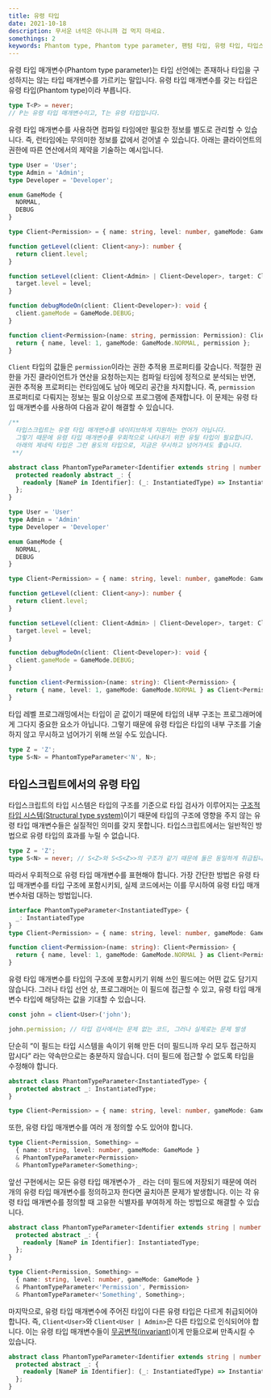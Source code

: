 ```yaml
---
title: 유령 타입   
date: 2021-10-18  
description: 무서운 녀석은 아니니까 겁 먹지 마세요. 
somethings: 2  
keywords: Phantom type, Phantom type parameter, 팬텀 타입, 유령 타입, 타입스크립트
---
```


유령 타입 매개변수(Phantom type parameter)는 타입 선언에는 존재하나 타입을 구성하지는 않는 타입 매개변수를 가르키는 말입니다. 유령 타입 매개변수를 갖는 타입은 유령 타입(Phantom type)이라 부릅니다.

```typescript
type T<P> = never;
// P는 유령 타입 매개변수이고, T는 유령 타입입니다.
```

유령 타입 매개변수를 사용하면 컴파일 타임에만 필요한 정보를 별도로 관리할 수 있습니다. 즉, 런타임에는 무의미한 정보를 값에서 걷어낼 수 있습니다. 아래는 클라이언트의 권한에 따른 연산에서의 제약을 기술하는 예시입니다.

```typescript
type User = 'User';
type Admin = 'Admin';
type Developer = 'Developer';

enum GameMode {
  NORMAL,
  DEBUG
}

type Client<Permission> = { name: string, level: number, gameMode: GameMode, permission: Permission };

function getLevel(client: Client<any>): number {
  return client.level;
}

function setLevel(client: Client<Admin> | Client<Developer>, target: Client<any>, level: number): void {
  target.level = level;
}

function debugModeOn(client: Client<Developer>): void {
  client.gameMode = GameMode.DEBUG;
}

function client<Permission>(name: string, permission: Permission): Client<Permission> {
  return { name, level: 1, gameMode: GameMode.NORMAL, permission };
}
```

`Client` 타입의 값들은 `permission`이라는 권한 추적용 프로퍼티를 갖습니다. 적절한 권한을 가진 클라이언트가 연산을 요청하는지는 컴파일 타임에 정적으로 분석되는 반면, 권한 추적용 프로퍼티는 런타임에도 남아 메모리 공간을 차지합니다. 즉, `permission`  프로퍼티로 다뤄지는 정보는 필요 이상으로 프로그램에 존재합니다. 이 문제는 유령 타입 매개변수를 사용하여 다음과 같이 해결할 수 있습니다.

```typescript
/**
  타입스크립트는 유령 타입 매개변수를 네이티브하게 지원하는 언어가 아닙니다.
  그렇기 때문에 유령 타입 매개변수를 우회적으로 나타내기 위한 유틸 타입이 필요합니다.
  아래의 제네릭 타입은 그런 용도의 타입으로, 지금은 무시하고 넘어가셔도 좋습니다.
 **/

abstract class PhantomTypeParameter<Identifier extends string | number | symbol, InstantiatedType> {
  protected readonly abstract _: {
    readonly [NameP in Identifier]: (_: InstantiatedType) => InstantiatedType;
  };
}

type User = 'User'
type Admin = 'Admin'
type Developer = 'Developer'

enum GameMode {
  NORMAL,
  DEBUG
}

type Client<Permission> = { name: string, level: number, gameMode: GameMode } & PhantomTypeParameter<'Permission', Permission>

function getLevel(client: Client<any>): number {
  return client.level;
}

function setLevel(client: Client<Admin> | Client<Developer>, target: Client<any>, level: number): void {
  target.level = level;
}

function debugModeOn(client: Client<Developer>): void {
  client.gameMode = GameMode.DEBUG;
}

function client<Permission>(name: string): Client<Permission> {
  return { name, level: 1, gameMode: GameMode.NORMAL } as Client<Permission>;
}
```

타입 레벨 프로그래밍에서는 타입이 곧 값이기 때문에 타입의 내부 구조는 프로그래머에게 그다지 중요한 요소가 아닙니다. 그렇기 때문에 유령 타입은 타입의 내부 구조를 기술하지 않고 무시하고 넘어가기 위해 쓰일 수도 있습니다.

```typescript
type Z = 'Z';
type S<N> = PhantomTypeParameter<'N', N>;
```

## 타입스크립트에서의 유령 타입

타입스크립트의 타입 시스템은 타입의 구조를 기준으로 타입 검사가 이루어지는 [구조적 타입 시스템(Structural type system)](https://www.typescriptlang.org/docs/handbook/typescript-in-5-minutes.html#structural-type-system)이기 때문에 타입의 구조에 영향을 주지 않는 유령 타입 매개변수들은 실질적인 의미를 갖지 못합니다. 타입스크립트에서는 일반적인 방법으로 유령 타입의 효과를 누릴 수 없습니다.

```typescript
type Z = 'Z';
type S<N> = never; // S<Z>와 S<S<Z>>의 구조가 같기 때문에 둘은 동일하게 취급됩니다.
```

따라서 우회적으로 유령 타입 매개변수를 표현해야 합니다. 가장 간단한 방법은 유령 타입 매개변수를 타입 구조에 포함시키되, 실제 코드에서는 이를 무시하여 유령 타입 매개변수처럼 대하는 방법입니다.
```typescript
interface PhantomTypeParameter<InstantiatedType> { 
  _: InstantiatedType
}
type Client<Permission> = { name: string, level: number, gameMode: GameMode } & PhantomTypeParameter<Permission>;

function client<Permission>(name: string): Client<Permission> {
  return { name, level: 1, gameMode: GameMode.NORMAL } as Client<Permission>;
}
```

유령 타입 매개변수를 타입의 구조에 포함시키기 위해 쓰인 필드에는 어떤 값도 담기지 않습니다. 그러나 타입 선언 상, 프로그래머는 이 필드에 접근할 수 있고, 유령 타입 매개변수 타입에 해당하는 값을 기대할 수 있습니다.

```typescript
const john = client<User>('john');

john.permission; // 타입 검사에서는 문제 없는 코드, 그러나 실제로는 문제 발생
```

단순히 “이 필드는 타입 시스템을 속이기 위해 만든 더미 필드니까 우리 모두 접근하지 맙시다” 라는 약속만으로는 충분하지 않습니다. 더미 필드에 접근할 수 없도록 타입을 수정해야 합니다.

```typescript
abstract class PhantomTypeParameter<InstantiatedType> {
  protected abstract _: InstantiatedType;
}

type Client<Permission> = { name: string, level: number, gameMode: GameMode } & PhantomTypeParameter<Permission>;
```

또한, 유령 타입 매개변수를 여러 개 정의할 수도 있어야 합니다.
```typescript
type Client<Permission, Something> = 
  { name: string, level: number, gameMode: GameMode } 
  & PhantomTypeParameter<Permission> 
  & PhantomTypeParameter<Something>;
```
앞선 구현에서는 모든 유령 타입 매개변수가 `_` 라는 더미 필드에 저장되기 때문에 여러 개의 유령 타입 매개변수를 정의하고자 한다면 골치아픈 문제가 발생합니다. 이는 각 유령 타입 매개변수를 정의할 때 고유한 식별자를 부여하게 하는 방법으로 해결할 수 있습니다.

```typescript
abstract class PhantomTypeParameter<Identifier extends string | number | symbol, InstantiatedType> {
  protected abstract _: {
    readonly [NameP in Identifier]: InstantiatedType;
  };
}

type Client<Permission, Something> =
  { name: string, level: number, gameMode: GameMode } 
  & PhantomTypeParameter<'Permission', Permission> 
  & PhantomTypeParameter<'Something', Something>;
```

마지막으로, 유령 타입 매개변수에 주어진 타입이 다른 유령 타입은 다르게 취급되어야 합니다. 즉, `Client<User>`와 `Client<User | Admin>`은 다른 타입으로 인식되어야 합니다. 이는 유령 타입 매개변수들이 [무공변적(invariant)](https://stackoverflow.com/questions/8481301/covariance-invariance-and-contravariance-explained-in-plain-english)이게 만듦으로써 만족시킬 수 있습니다.

```typescript
abstract class PhantomTypeParameter<Identifier extends string | number | symbol, InstantiatedType> {
  protected abstract _: {
    readonly [NameP in Identifier]: (_: InstantiatedType) => InstantiatedType;
  };
}
```


